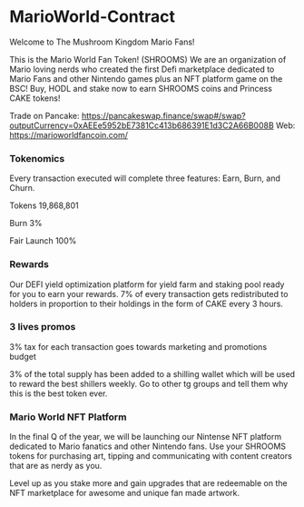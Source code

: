 
# MarioWorld-Contract
Welcome to
The Mushroom Kingdom Mario Fans!

This is the Mario World Fan Token! (SHROOMS) We are an organization of Mario loving nerds who created the first Defi marketplace dedicated to Mario Fans and other Nintendo games plus an NFT platform game on the BSC! Buy, HODL and stake now to earn SHROOMS coins and Princess CAKE tokens!

Trade on Pancake: https://pancakeswap.finance/swap#/swap?outputCurrency=0xAEEe5952bE7381Cc413b686391E1d3C2A66B008B
Web: https://marioworldfancoin.com/

### Tokenomics

Every transaction executed will complete three features: Earn, Burn, and Churn.

Tokens
19,868,801

Burn
3%

Fair Launch
100%


### Rewards

Our DEFI yield optimization platform for yield farm and staking pool ready for you to earn your rewards. 7% of every transaction gets redistributed to holders in proportion to their holdings in the form of CAKE every 3 hours.

### 3 lives promos

3% tax for each transaction goes towards marketing and promotions budget

3% of the total supply has been added to a shilling wallet which will be used to reward the best shillers weekly. Go to other tg groups and tell them why this is the best token ever. 

### Mario World NFT Platform

In the final Q of the year, we will be launching our Nintense NFT platform dedicated to Mario fanatics and other Nintendo fans. Use your SHROOMS tokens for purchasing art, tipping and communicating with content creators that are as nerdy as you.

Level up as you stake more and gain upgrades that are redeemable on the NFT marketplace for awesome and unique fan made artwork. 
